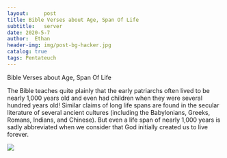 ```yaml
---
layout:     post
title: Bible Verses about Age, Span Of Life
subtitle:   server
date: 2020-5-7
author:  Ethan
header-img: img/post-bg-hacker.jpg
catalog: true
tags: Pentateuch
---
```




Bible Verses about Age, Span Of Life

The Bible teaches quite plainly that the early patriarchs often lived to be nearly 1,000 years old and even had children when they were several hundred years old! Similar claims of long life spans are found in the secular literature of several ancient cultures (including the Babylonians, Greeks, Romans, Indians, and Chinese). But even a life span of nearly 1,000 years is sadly abbreviated when we consider that God initially created us to live forever.
 
 ![](https://jin2070.github.io/img/101004.png)
 
 
 
  
  
 




